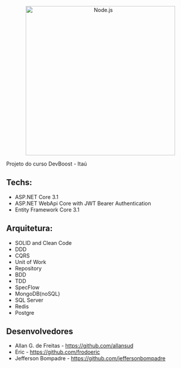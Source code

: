 <!--lint disable no-literal-urls-->
<p align="center">
  <a href="https://conteudo.sharerh.com/itau-devboost">
    <img
      alt="Node.js"
      src="https://github.com/allansud/devboost.dronedelivery.Allan/blob/master/devboost.png?raw=true"
      width="400"
    />
  </a>
</p>

Projeto do curso DevBoost - Itaú

## Techs:

- ASP.NET Core 3.1
- ASP.NET WebApi Core with JWT Bearer Authentication
- Entity Framework Core 3.1

## Arquitetura:

- SOLID and Clean Code
- DDD
- CQRS
- Unit of Work
- Repository
- BDD
- TDD
- SpecFlow
- MongoDB(noSQL)
- SQL Server
- Redis
- Postgre

## Desenvolvedores

- Allan G. de Freitas - https://github.com/allansud
- Eric - https://github.com/frodoeric
- Jefferson Bompadre - https://github.com/jeffersonbompadre
